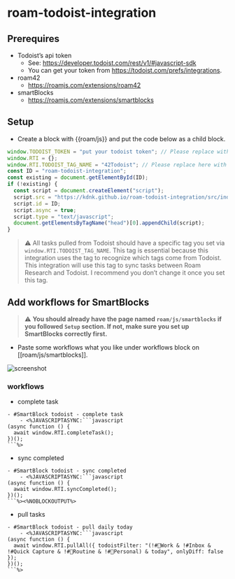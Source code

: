 # roam-todoist-integration

## Prerequires

- Todoist’s api token
  - See: https://developer.todoist.com/rest/v1/#javascript-sdk
  - You can get your token from https://todoist.com/prefs/integrations.
- roam42
  - https://roamjs.com/extensions/roam42
- smartBlocks
  - https://roamjs.com/extensions/smartblocks

## Setup

- Create a block with {{roam/js}} and put the code below as a child block.

```javascript
window.TODOIST_TOKEN = "put your todoist token"; // Please replace with your token
window.RTI = {};
window.RTI.TODOIST_TAG_NAME = "42Todoist"; // Please replace here with any tags what you want to use for this integration.
const ID = "roam-todoist-integration";
const existing = document.getElementById(ID);
if (!existing) {
  const script = document.createElement("script");
  script.src = "https://kdnk.github.io/roam-todoist-integration/src/index.js";
  script.id = ID;
  script.async = true;
  script.type = "text/javascript";
  document.getElementsByTagName("head")[0].appendChild(script);
}
```

> :warning: All tasks pulled from Todoist should have a specific tag you set via `window.RTI.TODOIST_TAG_NAME`.
This tag is essential because this integration uses the tag to recognize which tags come from Todoist.
This integration will use this tag to sync tasks between Roam Research and Todoist.
I recommend you don’t change it once you set this tag.

## Add workflows for SmartBlocks

> :warning: **You should already have the page named `roam/js/smartblocks` if you followed `Setup` section. If not, make sure you set up SmartBlocks correctly first.**


- Paste some workflows what you like under workflows block on [[roam/js/smartblocks]].

![screenshot](https://user-images.githubusercontent.com/15260226/150338952-f702b064-8e43-4570-90b0-8f633f6dc9ac.png)



### workflows


- complete task
```
- #SmartBlock todoist - complete task
    - <%JAVASCRIPTASYNC:```javascript
(async function () {
  await window.RTI.completeTask();
})();
```%>
```

- sync completed
```
- #SmartBlock todoist - sync completed
    - <%JAVASCRIPTASYNC:```javascript
(async function () {
  await window.RTI.syncCompleted();
})();
```%><%NOBLOCKOUTPUT%>
```

- pull tasks
```
- #SmartBlock todoist - pull daily today
    - <%JAVASCRIPTASYNC:```javascript
(async function () {
  await window.RTI.pullAll({ todoistFilter: "(!#🔨Work & !#Inbox & !#Quick Capture & !#🧘Routine & !#🦒Personal) & today", onlyDiff: false });
})();
```%>
```






